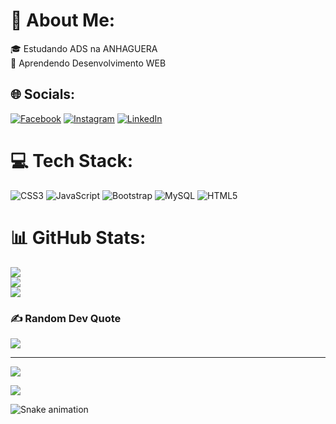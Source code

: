 # 💫 About Me:
🎓   Estudando ADS na ANHAGUERA<br>🌱   Aprendendo Desenvolvimento WEB


## 🌐 Socials:
[![Facebook](https://img.shields.io/badge/Facebook-%231877F2.svg?logo=Facebook&logoColor=white)](https://facebook.com/facebook.com/Phelyp) [![Instagram](https://img.shields.io/badge/Instagram-%23E4405F.svg?logo=Instagram&logoColor=white)](https://instagram.com/instagram.com/mphellypp/) [![LinkedIn](https://img.shields.io/badge/LinkedIn-%230077B5.svg?logo=linkedin&logoColor=white)](https://linkedin.com/in/linkedin.com/in/marcus25-dev/) 

# 💻 Tech Stack:
![CSS3](https://img.shields.io/badge/css3-%231572B6.svg?style=for-the-badge&logo=css3&logoColor=white) ![JavaScript](https://img.shields.io/badge/javascript-%23323330.svg?style=for-the-badge&logo=javascript&logoColor=%23F7DF1E) ![Bootstrap](https://img.shields.io/badge/bootstrap-%23563D7C.svg?style=for-the-badge&logo=bootstrap&logoColor=white) ![MySQL](https://img.shields.io/badge/mysql-%2300f.svg?style=for-the-badge&logo=mysql&logoColor=white) ![HTML5](https://img.shields.io/badge/html5-%23E34F26.svg?style=for-the-badge&logo=html5&logoColor=white)
# 📊 GitHub Stats:
![](https://github-readme-stats.vercel.app/api?username=marcusDevGit&theme=blue-green&hide_border=false&include_all_commits=true&count_private=true)<br/>
![](https://github-readme-streak-stats.herokuapp.com/?user=marcusDevGit&theme=blue-green&hide_border=false)<br/>
![](https://github-readme-stats.vercel.app/api/top-langs/?username=marcusDevGit&theme=blue-green&hide_border=false&include_all_commits=true&count_private=true&layout=compact)

### ✍️ Random Dev Quote
![](https://quotes-github-readme.vercel.app/api?type=horizontal&theme=radical)

---
[![](https://visitcount.itsvg.in/api?id=marcusDevGit&icon=2&color=0)](https://visitcount.itsvg.in)

<!-- Proudly created with GPRM ( https://gprm.itsvg.in ) -->
  
  <a href = "marcus: maucus_psc@hotmail.com"><img src="https://img.shields.io/badge/Microsoft_Outlook-0078D4?style=for-the-badge&logo=microsoft-outlook&logoColor=white"></a>
  
 
  ![Snake animation](https://github.com/marcusDevGit/marcusDevGit/blob/output/github-contribution-grid-snake.svg)
 
</div>
